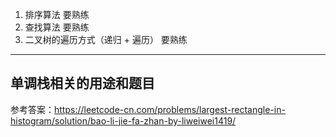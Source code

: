 1. 排序算法 要熟练
2. 查找算法 要熟练
3. 二叉树的遍历方式（递归 + 遍历） 要熟练





----

## 单调栈相关的用途和题目



参考答案：https://leetcode-cn.com/problems/largest-rectangle-in-histogram/solution/bao-li-jie-fa-zhan-by-liweiwei1419/